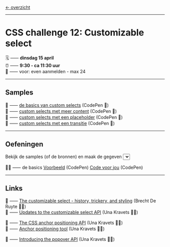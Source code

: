 [← overzicht](CHALLENGES.md)

---

# CSS challenge 12: Customizable select

🗓️ ⸺ **dinsdag 15 april**  
⏰ ⸺ **9:30 - ca 11:30 uur**   
🙋 ⸺ voor: even aanmelden - max 24   

---

## Samples

🎯 ⸺ [de basics van custom selects](https://codepen.io/shooft/pen/qEEWpdd) (CodePen 🎠)  
🎯 ⸺ [custom selects met meer content](https://codepen.io/shooft/pen/wBBwpWy) (CodePen 🎠)  
🎯 ⸺ [custom selects met een placeholder](https://codepen.io/shooft/pen/ZYYzvJd) (CodePen 🎠)  
🎯 ⸺ [custom selects met een transitie](https://codepen.io/shooft/pen/OPPLzmQ) (CodePen 🎠)  

---

## Oefeningen

Bekijk de samples (of de bronnen) en maak de gegeven <select>'s na.


🧑‍💻 ⸺ de basics
<a href="https://codepen.io/shooft/full/dPPbbOK" target="_blank" rel="noopener noreferrer">Voorbeeld</a>
(CodePen)
<a href="https://codepen.io/shooft/pen/ZYYzvjz" target="_blank" rel="noopener noreferrer">Code voor jou</a>
(CodePen)  



---
 
## Links

🎯 ⸺ [The customizable select - history, trickery, and styling](https://utilitybend.com/blog/the-customizable-select-part-one-history-trickery-and-styling-the-select-with-css) (Brecht De Ruyte 🧑‍💻)   
🎯 ⸺ [Updates to the customizable select API](https://una.im/select-updates/) (Una Kravets 🧑‍💻)  

🎯 ⸺ [The CSS anchor positioning API](https://developer.chrome.com/docs/css-ui/anchor-positioning-api) (Una Kravets 🧑‍💻)  
🎯 ⸺ [Anchor positioning tool](https://chrome.dev/anchor-tool/) (Una Kravets 🧑‍💻)  

🎯 ⸺ [Introducing the popover API](https://developer.chrome.com/blog/introducing-popover-api/) (Una Kravets 🧑‍💻)  